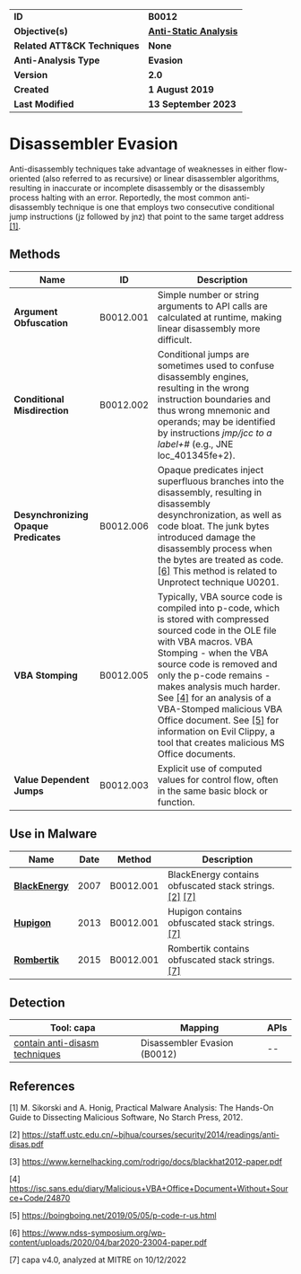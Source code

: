 <table>
<tr>
<td><b>ID</b></td>
<td><b>B0012</b></td>
</tr>
<tr>
<td><b>Objective(s)</b></td>
<td><b><a href="../anti-static-analysis">Anti-Static Analysis</a></b></td>
</tr>
<tr>
<td><b>Related ATT&CK Techniques</b></td>
<td><b>None</b></td>
</tr>
<tr>
<td><b>Anti-Analysis Type</b></td>
<td><b>Evasion</b></td>
</tr>
<tr>
<td><b>Version</b></td>
<td><b>2.0</b></td>
</tr>
<tr>
<td><b>Created</b></td>
<td><b>1 August 2019</b></td>
</tr>
<tr>
<td><b>Last Modified</b></td>
<td><b>13 September 2023</b></td>
</tr>
</table>

# Disassembler Evasion

Anti-disassembly techniques take advantage of weaknesses in either flow-oriented (also referred to as recursive) or linear disassembler algorithms, resulting in inaccurate or incomplete disassembly or the disassembly process halting with an error. Reportedly, the most common anti-disassembly technique is one that employs two consecutive conditional jump instructions (jz followed by jnz) that point to the same target address [[1]](#1).

## Methods

|Name|ID|Description|
|---|---|---|
|**Argument Obfuscation**|B0012.001|Simple number or string arguments to API calls are calculated at runtime, making linear disassembly more difficult.|
|**Conditional Misdirection**|B0012.002|Conditional jumps are sometimes used to confuse disassembly engines, resulting in the wrong instruction boundaries and thus wrong mnemonic and operands; may be identified by instructions *jmp/jcc to a label+#* (e.g., JNE loc_401345fe+2).|
|**Desynchronizing Opaque Predicates**|B0012.006|Opaque predicates inject superfluous branches into the disassembly, resulting in disassembly desynchronization, as well as code bloat. The junk bytes introduced damage the disassembly process when the bytes are treated as code. [[6]](#6) This method is related to Unprotect technique U0201.|
|**VBA Stomping**|B0012.005|Typically, VBA source code is compiled into p-code, which is stored with compressed sourced code in the OLE file with VBA macros. VBA Stomping - when the VBA source code is removed and only the p-code remains - makes analysis much harder. See [[4]](#4) for an analysis of a VBA-Stomped malicious VBA Office document. See [[5]](#5) for information on Evil Clippy, a tool that creates malicious MS Office documents.|
|**Value Dependent Jumps**|B0012.003|Explicit use of computed values for control flow, often in the same basic block or function.|

## Use in Malware

|Name|Date|Method|Description|
|---|---|---|---|
|[**BlackEnergy**](../xample-malware/blackenergy.md)|2007|B0012.001|BlackEnergy contains obfuscated stack strings. [[2]](#2) [[7]](#7)|
|[**Hupigon**](../xample-malware/hupigon.md)|2013|B0012.001|Hupigon contains obfuscated stack strings. [[7]](#7)|
|[**Rombertik**](../xample-malware/rombertik.md)|2015|B0012.001|Rombertik contains obfuscated stack strings. [[7]](#7)|

## Detection

|Tool: capa|Mapping|APIs|
|---|---|---|
|[contain anti-disasm techniques](https://github.com/mandiant/capa-rules/blob/master/anti-analysis/anti-disasm/contain-anti-disasm-techniques.yml)|Disassembler Evasion (B0012)|--|

## References

<a name="1">[1]</a> M. Sikorski and A. Honig, Practical Malware Analysis: The Hands-On Guide to Dissecting Malicious Software, No Starch Press, 2012.

<a name="2">[2]</a> https://staff.ustc.edu.cn/~bjhua/courses/security/2014/readings/anti-disas.pdf

<a name="3">[3]</a> https://www.kernelhacking.com/rodrigo/docs/blackhat2012-paper.pdf

<a name="4">[4]</a> https://isc.sans.edu/diary/Malicious+VBA+Office+Document+Without+Source+Code/24870

<a name="5">[5]</a> https://boingboing.net/2019/05/05/p-code-r-us.html

<a name="6">[6]</a> https://www.ndss-symposium.org/wp-content/uploads/2020/04/bar2020-23004-paper.pdf

<a name="7">[7]</a> capa v4.0, analyzed at MITRE on 10/12/2022

